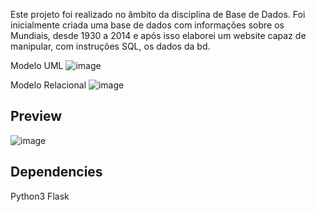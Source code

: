 Este projeto foi realizado no âmbito da disciplina de Base de Dados. 
Foi inicialmente criada uma base de dados com informações sobre os Mundiais, desde 1930 a 2014 e após isso elaborei um website capaz de manipular, com instruções SQL, os dados da bd.

  Modelo UML
![image](https://github.com/Kubic11/SQL-World-Cup-Stats-Manipulation/assets/96316928/7c1ffb85-cfdb-45d0-879a-72ebac782b77)

  Modelo Relacional
![image](https://github.com/Kubic11/SQL-World-Cup-Stats-Manipulation/assets/96316928/e54637e5-54d6-48f9-9567-a08679527f1a)

## Preview
![image](https://github.com/Kubic11/SQL-World-Cup-Stats-Manipulation/assets/96316928/990141bc-acf5-4616-a002-903fc80e49a8)


## Dependencies
Python3
Flask
